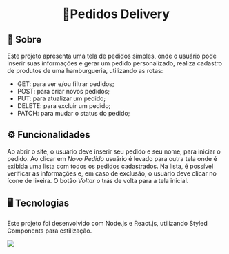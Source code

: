 <div align=center><h1>🍔Pedidos Delivery</h1></div>

## 📝 Sobre

Este projeto apresenta uma tela de pedidos simples, onde o usuário pode inserir suas informações e gerar um pedido personalizado, realiza cadastro de produtos de uma hamburgueria, utilizando as rotas:

- GET: para ver e/ou filtrar pedidos;
- POST: para criar novos pedidos;
- PUT: para atualizar um pedido;
- DELETE: para excluir um pedido;
- PATCH: para mudar o status do pedido;

## ⚙ Funcionalidades

Ao abrir o site, o usuário deve inserir seu pedido e seu nome, para iniciar o pedido. Ao clicar em <i>Novo Pedido</i> usuário é levado para outra tela onde é exibida uma lista com todos os pedidos cadastrados. Na lista, é possível verificar as informações e, em caso de exclusão, o usuário deve clicar no ícone de lixeira. O botão <i>Voltar</i> o trás de volta para a tela inicial.

## 🖥 Tecnologias

Este projeto foi desenvolvido com Node.js e React.js, utilizando Styled Components para estilização.

<img src="./src/assets/foto.jpg">
